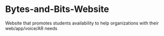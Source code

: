# Bytes-and-Bits-Website
Website that promotes students availability to help organizations with their web/app/voice/AR needs
